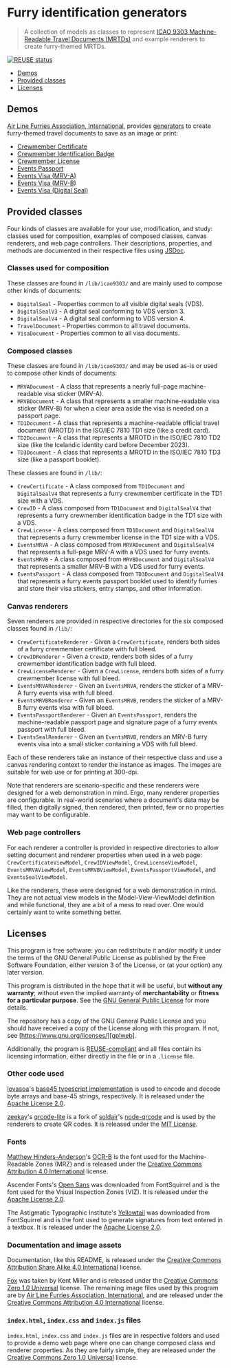 <!--
  SPDX-FileCopyrightText: 2023 Don Geronimo <https://sentamal.in/>
  SPDX-License-Identifier: CC-BY-SA-4.0
-->

# Furry identification generators

> A collection of models as classes to represent [ICAO 9303 Machine-Readable Travel Documents (MRTDs)][icao9303] and example renderers to create furry-themed MRTDs.

[![REUSE status](https://api.reuse.software/badge/github.com/sentamalin/alfa-id-generator)](https://api.reuse.software/info/github.com/sentamalin/alfa-id-generator)

* [Demos](#demos)
* [Provided classes](#provided-classes)
* [Licenses](#licenses)

## Demos

[Air Line Furries Association, International][alfa], provides [generators](https://generator.airlinefurries.com) to create furry-themed travel documents to save as an image or print:

* [Crewmember Certificate](https://generator.airlinefurries.com/crew-certificate/)
* [Crewmember Identification Badge](https://generator.airlinefurries.com/crew-id/)
* [Crewmember License](https://generator.airlinefurries.com/crew-license/)
* [Events Passport](https://generator.airlinefurries.com/events-passport/)
* [Events Visa (MRV-A)](https://generator.airlinefurries.com/events-mrva/)
* [Events Visa (MRV-B)](https://generator.airlinefurries.com/events-mrvb/)
* [Events Visa (Digital Seal)](https://generator.airlinefurries.com/events-seal/)

## Provided classes

Four kinds of classes are available for your use, modification, and study: classes used for composition, examples of composed classes, canvas renderers, and web page controllers. Their descriptions, properties, and methods are documented in their respective files using [JSDoc][jsdoc].

### Classes used for composition

These classes are found in `/lib/icao9303/` and are mainly used to compose other kinds of documents:

* `DigitalSeal` - Properties common to all visible digital seals (VDS).
* `DigitalSealV3` - A digital seal conforming to VDS version 3.
* `DigitalSealV4` - A digital seal conforming to VDS version 4.
* `TravelDocument` - Properties common to all travel documents.
* `VisaDocument` - Properties common to all visa documents.

### Composed classes

These classes are found in `/lib/icao9303/` and may be used as-is or used to compose other kinds of documents:

* `MRVADocument` - A class that represents a nearly full-page machine-readable visa sticker (MRV-A).
* `MRVBDocument` - A class that represents a smaller machine-readable visa sticker (MRV-B) for when a clear area aside the visa is needed on a passport page.
* `TD1Document` - A class that represents a machine-readable official travel document (MROTD) in the ISO/IEC 7810 TD1 size (like a credit card).
* `TD2Document` - A class that represents a MROTD in the ISO/IEC 7810 TD2 size (like the Icelandic identity card before December 2023).
* `TD3Document` - A class that represents a MROTD in the ISO/IEC 7810 TD3 size (like a passport booklet).

These classes are found in `/lib/`:

* `CrewCertificate` - A class composed from `TD1Document` and `DigitalSealV4` that represents a furry crewmember certificate in the TD1 size with a VDS.
* `CrewID` - A class composed from `TD1Document` and `DigitalSealV4` that represents a furry crewmember identification badge in the TD1 size with a VDS.
* `CrewLicense` - A class composed from `TD1Document` and `DigitalSealV4` that represents a furry crewmember license in the TD1 size with a VDS.
* `EventsMRVA` - A class composed from `MRVADocument` and `DigitalSealV4` that represents a full-page MRV-A with a VDS used for furry events.
* `EventsMRVB` - A class composed from `MRVBDocument` and `DigitalSealV4` that represents a smaller MRV-B with a VDS used for furry events.
* `EventsPassport` - A class composed from `TD3Document` and `DigitalSealV4` that represents a furry events passport booklet used to identify furries and store their visa stickers, entry stamps, and other information.

### Canvas renderers

Seven renderers are provided in respective directories for the six composed classes found in `/lib/`:

* `CrewCertificateRenderer` - Given a `CrewCertificate`, renders both sides of a furry crewmember certificate with full bleed.
* `CrewIDRenderer` - Given a `CrewID`, renders both sides of a furry crewmember identification badge with full bleed.
* `CrewLicenseRenderer` - Given a `CrewLicense`, renders both sides of a furry crewmember license with full bleed.
* `EventsMRVARenderer` - Given an `EventsMRVA`, renders the sticker of a MRV-A furry events visa with full bleed.
* `EventsMRVBRenderer` - Given an `EventsMRVB`, renders the sticker of a MRV-B furry events visa with full bleed.
* `EventsPassportRenderer` - Given an `EventsPassport`, renders the machine-readable passport page and signature page of a furry events passport with full bleed.
* `EventsSealRenderer` - Given an `EventsMRVB`, renders an MRV-B furry events visa into a small sticker containing a VDS with full bleed.

Each of these renderers take an instance of their respective class and use a canvas rendering context to render the instance as images. The images are suitable for web use or for printing at 300-dpi.

Note that renderers are scenario-specific and these renderers were designed for a web demonstration in mind. Ergo, many renderer properties are configurable. In real-world scenarios where a document's data may be filled, then digitally signed, then rendered, then printed, few or no properties may want to be configurable.

### Web page controllers

For each renderer a controller is provided in respective directories to allow setting document and renderer properties when used in a web page: `CrewCertificateViewModel`, `CrewIDViewModel`, `CrewLicenseViewModel`, `EventsMRVAViewModel`, `EventsMRVBViewModel`, `EventsPassportViewModel`, and `EventsSealViewModel`.

Like the renderers, these were designed for a web demonstration in mind. They are not actual view models in the Model-View-ViewModel definition and while functional, they are a bit of a mess to read over. One would certainly want to write something better.

## Licenses

This program is free software: you can redistribute it and/or modify it under the terms of the GNU General Public License as published by the Free Software Foundation, either version 3 of the License, or (at your option) any later version.

This program is distributed in the hope that it will be useful, but **without any warranty**; without even the implied warranty of  **merchantability** or **fitness for a particular purpose**. See the [GNU General Public License][gpl] for more details.

The repository has a copy of the GNU General Public License and you should have received a copy of the License along with this program. If not, see [https://www.gnu.org/licenses/][gplweb].

Additionally, the program is [REUSE-compliant][reuse] and all files contain its licensing information, either directly in the file or in a `.license` file.

### Other code used

[lovasoa][lovasoa]'s [base45 typescript implementation][base45] is used to encode and decode byte arrays and base-45 strings, respectively. It is released under the [Apache License 2.0][apache].

[zeekay][zeekay]'s [qrcode-lite][qrcodeLite] is a fork of [soldair][soldair]'s [node-qrcode][nodeQrcode] and is used by the renderers to create QR codes. It is released under the [MIT License][mit].

### Fonts

[Matthew Hinders-Anderson][matthew]'s [OCR-B][ocrb] is the font used for the Machine-Readable Zones (MRZ) and is released under the [Creative Commons Attribution 4.0 International][cc4] license.

Ascender Fonts's [Open Sans][opensans] was downloaded from FontSquirrel and is the font used for the Visual Inspection Zones (VIZ). It is released under the [Apache License 2.0][apache].

The Astigmatic Typographic Institute's [Yellowtail][yellowtail] was downloaded from FontSquirrel and is the font used to generate signatures from text entered in a textbox. It is released under the [Apache License 2.0][apache].

### Documentation and image assets

Documentation, like this README, is released under the [Creative Commons Attribution Share Alike 4.0 International][cc4sa] license.

[Fox][fox] was taken by Kent Miller and is released under the [Creative Commons Zero 1.0 Universal][cc0] license. The remaining image files used by this program are by [Air Line Furries Association, International][alfa], and are released under the [Creative Commons Attribution 4.0 International][cc4] license.

### `index.html`, `index.css` and `index.js` files

`index.html`, `index.css` and `index.js` files are in respective folders and used to provide a demo web page where one can change composed class and renderer properties. As they are fairly simple, they are released under the [Creative Commons Zero 1.0 Universal][cc0] license.

[alfa]: https://airlinefurries.com/
[apache]: ./LICENSES/Apache-2.0.txt
[base45]: https://github.com/lovasoa/base45-ts
[cc0]: ./LICENSES/CC0-1.0.txt
[cc4]: ./LICENSES/CC-BY-4.0.txt
[cc4sa]: ./LICENSES/CC-BY-SA-4.0.txt
[fox]: https://www.flickr.com/photos/57557144@N06/5302090111
[gpl]: ./LICENSES/GPL-3.0-or-later.txt
[gplweb]: https://www.gnu.org/licenses/
[icao9303]: https://www.icao.int/publications/pages/publication.aspx?docnum=9303
[jsdoc]: https://jsdoc.app/
[lovasoa]: https://github.com/lovasoa
[matthew]: https://wehtt.am/
[mit]: ./LICENSES/MIT.txt
[nodeQrcode]: https://github.com/soldair/node-qrcode
[ocrb]: https://web.archive.org/web/20190328165040/https://wehtt.am/ocr-b/
[opensans]: https://www.fontsquirrel.com/fonts/open-sans
[qrcodeLite]: https://github.com/zeekay/qrcode-lite
[reuse]: https://reuse.software/
[soldair]: https://github.com/soldair
[yellowtail]: https://www.fontsquirrel.com/fonts/yellowtail
[zeekay]: https://github.com/zeekay
